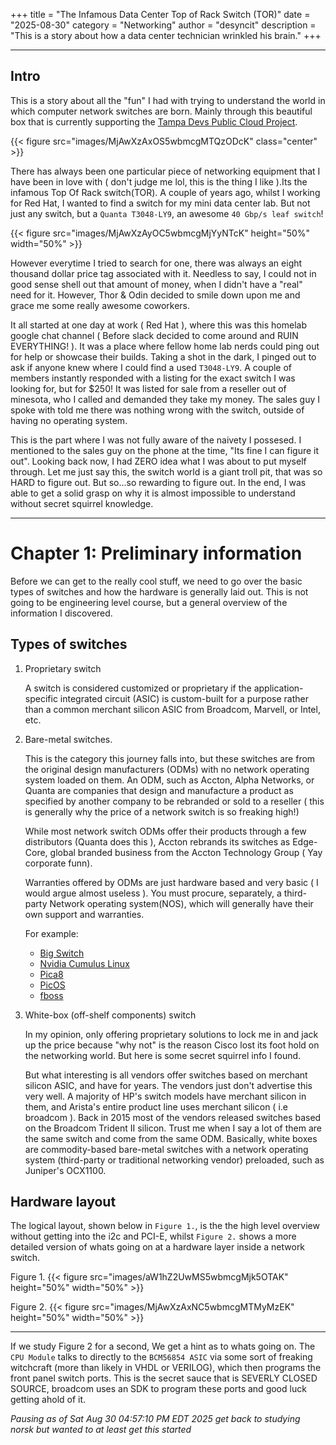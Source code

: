 +++
title = "The Infamous Data Center Top of Rack Switch (TOR)"
date = "2025-08-30"
category = "Networking"
author = "desyncit"
description = "This is a story about how a data center technician wrinkled his brain."
+++

[p1]: https://www.tampadevs.com/blog/2024/20240819-the-public-cloud-project

---

## Intro
This is a story about all the "fun" I had with trying to understand the world in which computer network switches are born. Mainly through this beautiful box that is currently supporting the [Tampa Devs Public Cloud Project][p1].

{{< figure src="images/MjAwXzAxOS5wbmcgMTQzODcK"  class="center" >}}

There has always been one particular piece of networking equipment that I have been in love with ( don't judge me lol, this is the thing I like ).Its the infamous Top Of Rack switch(TOR). A couple of years ago, whilst I working for Red Hat, I wanted to find a switch for my mini data center lab. But not just any switch, but a `Quanta T3048-LY9`, an awesome `40 Gbp/s leaf switch`!

{{< figure src="images/MjAwXzAyOC5wbmcgMjYyNTcK" height="50%" width="50%" >}}

However everytime I tried to search for one, there was always an eight thousand dollar price tag associated with it. Needless to say, I could not in good sense shell out that amount of money, when I didn't have a "real" need for it. However, Thor & Odin decided to smile down upon me and grace me some really awesome coworkers.

It all started at one day at work ( Red Hat ), where this was this homelab google chat channel ( Before slack decided to come around and RUIN EVERYTHING! ). It was a place where fellow home lab nerds could ping out for help or showcase their builds. Taking a shot in the dark, I pinged out to ask if anyone knew where I could find a used `T3048-LY9`. A couple of members instantly responded with a listing for the exact switch I was looking for, but for $250! It was listed for sale from a reseller out of minesota, who I called and demanded they take my money. The sales guy I spoke with told me there was nothing wrong with the switch, outside of having no operating system.  

This is the part where I was not fully aware of the naivety I possesed. I mentioned to the sales guy on the phone at the time, "Its fine I can figure it out". Looking back now, I had ZERO idea what I was about to put myself through. Let me just say this, the switch world is a giant troll pit, that was so HARD to figure out. But so...so rewarding to figure out. In the end, I was able to get a solid grasp on why it is almost impossible to understand without secret squirrel knowledge.

---

# Chapter 1: Preliminary information

Before we can get to the really cool stuff, we need to go over the basic types of switches and how the hardware is generally laid out. This is not going to be  engineering level course, but a general overview of the information I discovered. 

## Types of switches

1. Proprietary switch 
 
     A switch is considered customized or proprietary if the application-specific integrated circuit (ASIC) is custom-built for a purpose rather than a common merchant silicon ASIC from Broadcom, Marvell, or Intel, etc.

2. Bare-metal switches.    

     This is the category this journey falls into, but these switches are from the original design manufacturers (ODMs) with no network operating system loaded on them. An ODM, such as Accton, Alpha Networks, or Quanta are companies that design and manufacture a product as specified by another company to be rebranded or sold to a reseller ( this is generally why the price of a network switch is so freaking high!)

     While most network switch ODMs offer their products through a few distributors (Quanta does this ), Accton rebrands its switches as Edge-Core, global branded business from the Accton Technology Group ( Yay corporate funn).

     Warranties offered by ODMs are just hardware based and very basic ( I would argue almost useless ). You must procure, separately, a third-party Network operating system(NOS), which will generally have their own support and warranties.  

   For example:  
   - [Big Switch](https://github.com/bigswitch)
   - [Nvidia Cumulus Linux](https://www.nvidia.com/en-us/networking/ethernet-switching/cumulus-linux)
   - [Pica8](https://www.pica8.com)
   - [PicOS](https://www.pica8.com/picos-software)
   - [fboss](https://github.com/facebook/fboss)
  
3. White-box (off-shelf components) switch

   In my opinion, only offering proprietary solutions to lock me in and jack up the price because "why not" is the reason Cisco lost its foot hold on the networking world. But here is some secret squirrel info I found. 
   
   But what interesting is all vendors offer switches based on merchant silicon ASIC, and have for years. The vendors just don't advertise this very well. A majority of HP's switch models have merchant silicon in them, and Arista's entire product line uses merchant silicon ( i.e broadcom ). Back in 2015 most of the vendors released switches based on the Broadcom Trident II silicon. Trust me when I say a lot of them are the same switch and come from the same ODM. Basically, white boxes are commodity-based bare-metal switches with a network operating system (third-party or traditional networking vendor) preloaded, such as Juniper's OCX1100.

## Hardware layout

   The logical layout, shown below in `Figure 1.`, is the the high level overview without getting into the i2c and PCI-E, whilst `Figure 2.` shows a more detailed version of whats going on at a hardware layer inside a network switch. 

Figure 1.
{{< figure src="images/aW1hZ2UwMS5wbmcgMjk5OTAK"  height="50%" width="50%" >}}
  
Figure 2. 
{{< figure src="images/MjAwXzAxNC5wbmcgMTMyMzEK"  height="50%" width="50%" >}}

---

If we study Figure 2 for a second, We get a hint as to whats going on. The `CPU Module` talks to directly to the `BCM56854 ASIC` via some sort of freaking witchcraft (more than likely in VHDL or VERILOG), which then programs the front panel switch ports. This is the secret sauce that is SEVERLY CLOSED SOURCE, broadcom uses an SDK to program these ports and good luck getting ahold of it.

*Pausing as of Sat Aug 30 04:57:10 PM EDT 2025 get back to studying norsk but wanted to at least get this started*








